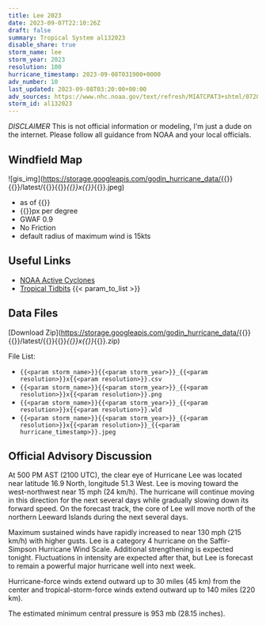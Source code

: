 ```yaml
---
title: Lee 2023
date: 2023-09-07T22:10:26Z
draft: false
summary: Tropical System al132023
disable_share: true
storm_name: lee
storm_year: 2023
resolution: 100
hurricane_timestamp: 2023-09-08T031900+0000
adv_number: 10
last_updated: 2023-09-08T03:20:00+00:00
adv_sources: https://www.nhc.noaa.gov/text/refresh/MIATCPAT3+shtml/072051.shtml;https://www.nhc.noaa.gov/refresh/graphics_at3+shtml/205358.shtml?cone
storm_id: al132023
---
```

*DISCLAIMER* This is not official information or modeling, I'm just a dude on the internet.  Please follow all guidance from NOAA and your local officials.

## Windfield Map
![gis_img](https://storage.googleapis.com/godin_hurricane_data/{{<param storm_name>}}{{<param storm_year>}}/latest/{{<param storm_name>}}{{<param storm_year>}}_{{<param resolution>}}x{{<param resolution>}}_{{<param hurricane_timestamp>}}.jpeg)

- as of {{<param last_updated>}}
- {{<param resolution>}}px per degree
- GWAF 0.9
- No Friction
- default radius of maximum wind is 15kts

## Useful Links
- [NOAA Active Cyclones](https://www.nhc.noaa.gov/)
- [Tropical Tidbits](https://www.tropicaltidbits.com/storminfo/)
{{< param_to_list >}}

## Data Files
[Download Zip](https://storage.googleapis.com/godin_hurricane_data/{{<param storm_name>}}{{<param storm_year>}}/latest/{{<param storm_name>}}{{<param storm_year>}}_{{<param resolution>}}x{{<param resolution>}}_{{<param hurricane_timestamp>}}.zip)

File List:
- `{{<param storm_name>}}{{<param storm_year>}}_{{<param resolution>}}x{{<param resolution>}}.csv`
- `{{<param storm_name>}}{{<param storm_year>}}_{{<param resolution>}}x{{<param resolution>}}.png`
- `{{<param storm_name>}}{{<param storm_year>}}_{{<param resolution>}}x{{<param resolution>}}.wld`
- `{{<param storm_name>}}{{<param storm_year>}}_{{<param resolution>}}x{{<param resolution>}}_{{<param hurricane_timestamp>}}.jpeg`


## Official Advisory Discussion
At 500 PM AST (2100 UTC), the clear eye of Hurricane Lee was located
near latitude 16.9 North, longitude 51.3 West. Lee is moving toward
the west-northwest near 15 mph (24 km/h). The hurricane will
continue moving in this direction for the next several days while
gradually slowing down its forward speed. On the forecast track,
the core of Lee will move north of the northern Leeward Islands
during the next several days.
 
Maximum sustained winds have rapidly increased to near 130 mph
(215 km/h) with higher gusts. Lee is a category 4 hurricane on the
Saffir-Simpson Hurricane Wind Scale. Additional strengthening is
expected tonight. Fluctuations in intensity are expected after
that, but Lee is forecast to remain a powerful major hurricane 
well into next week.
 
Hurricane-force winds extend outward up to 30 miles (45 km) from the
center and tropical-storm-force winds extend outward up to 140 miles
(220 km).
 
The estimated minimum central pressure is 953 mb (28.15 inches).